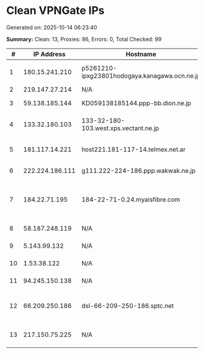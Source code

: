 # Clean VPNGate IPs
Generated on: 2025-10-14 06:23:40

**Summary:** Clean: 13, Proxies: 86, Errors: 0, Total Checked: 99

| # | IP Address | Hostname | Type | Country | Provider |
|---|------------|----------|------|---------|----------|
| 1 | 180.15.241.210 | p5261210-ipxg23801hodogaya.kanagawa.ocn.ne.jp | Business | JP | NTT Communications Corporation |
| 2 | 219.147.27.214 | N/A | Business | CN | Chinanet |
| 3 | 59.138.185.144 | KD059138185144.ppp-bb.dion.ne.jp | Business | JP | KDDI CORPORATION |
| 4 | 133.32.180.103 | 133-32-180-103.west.xps.vectant.ne.jp | Business | JP | ARTERIA Networks Corporation |
| 5 | 181.117.14.221 | host221.181-117-14.telmex.net.ar | Business | AR | Techtel LMDS Comunicaciones Interactivas S.A. |
| 6 | 222.224.186.111 | g111.222-224-186.ppp.wakwak.ne.jp | Business | JP | NTT-ME Corporation |
| 7 | 184.22.71.195 | 184-22-71-0.24.myaisfibre.com | Residential | TH | ADVANCED WIRELESS NETWORK COMPANY LIMITED |
| 8 | 58.187.248.119 | N/A | Business | VN | FPT Telecom Company |
| 9 | 5.143.99.132 | N/A | Residential | RU | PJSC Rostelecom |
| 10 | 1.53.38.122 | N/A | Business | VN | FPT Telecom Company |
| 11 | 94.245.150.138 | N/A | Business | RU | PJSC Rostelecom |
| 12 | 66.209.250.186 | dsl-66-209-250-186.sptc.net | Residential | US | South Plains Telephone Cooperative, Inc. |
| 13 | 217.150.75.225 | N/A | Business | RU | Natalia Sergeevna Filicheva |
